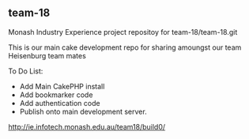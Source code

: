 ## team-18

Monash Industry Experience project repositoy for team-18/team-18.git

This is our main cake development repo for sharing amoungst our team Heisenburg team mates

To Do List:
* Add Main CakePHP install
* Add bookmarker code
* Add authentication code
* Publish onto main development server.

http://ie.infotech.monash.edu.au/team18/build0/